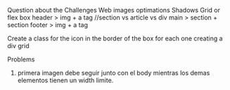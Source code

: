 Question about the Challenges
Web images optimations
Shadows
Grid or flex box
header > img + a tag
//section vs article vs div
main > section + section
footer > img + a tag

Create a class for the icon in the border of the box for each one
creating a div grid

Problems

1. primera imagen debe seguir junto con el body mientras los demas elementos tienen un width limite.
